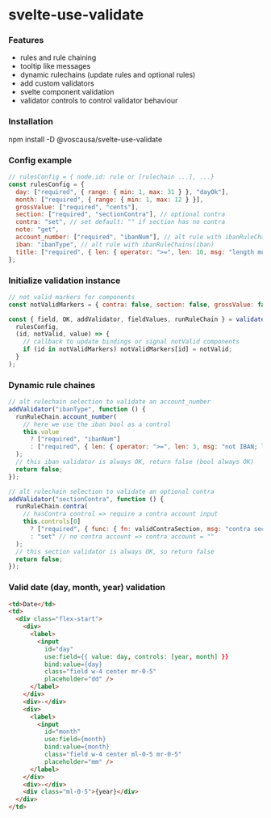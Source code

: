 # svelte-use-validate

### Features
* rules and rule chaining
* tooltip like messages
* dynamic rulechains (update rules and optional rules)
* add custom validators
* svelte component validation
* validator controls to control validator behaviour

### Installation
npm install -D @voscausa/svelte-use-validate

### Config example

```js
// rulesConfig = { node.id: rule or [rulechain ...], ...}
const rulesConfig = {
  day: ["required", { range: { min: 1, max: 31 } }, "dayOk"],
  month: ["required", { range: { min: 1, max: 12 } }],
  grossValue: ["required", "cents"],
  section: ["required", "sectionContra"], // optional contra
  contra: "set", // set default: "" if section has no contra
  note: "get",
  account_number: ["required", "ibanNum"], // alt rule with ibanRuleChains(iban)
  iban: "ibanType", // alt rule with ibanRuleChains(iban)
  title: ["required", { len: { operator: ">=", len: 10, msg: "length must be >= 10" } }],
};
```

### Initialize validation instance

```js
// not valid markers for components
const notValidMarkers = { contra: false, section: false, grossValue: false };

const { field, OK, addValidator, fieldValues, runRuleChain } = validate(
  rulesConfig,
  (id, notValid, value) => {
    // callback to update bindings or signal notValid components
    if (id in notValidMarkers) notValidMarkers[id] = notValid;
  }
);
```

### Dynamic rule chaines

```js
// alt rulechain selection to validate an account_number
addValidator("ibanType", function () {
  runRuleChain.account_number(
    // here we use the iban bool as a control
    this.value
      ? ["required", "ibanNum"]
      : ["required", { len: { operator: ">=", len: 3, msg: "not IBAN; length must be > 3" } }]
  );
  // this iban validator is always OK, return false (bool always OK)
  return false;
});
```

```js
// alt rulechain selection to validate an optional contra
addValidator("sectionContra", function () {
  runRuleChain.contra(
    // hasContra control => require a contra account input
    this.controls[0]
      ? ["required", { func: { fn: validContraSection, msg: "contra section missing" } }]
      : "set" // no contra account => contra account = ""
  );
  // this section validator is always OK, so return false
  return false;
});
```

### Valid date (day, month, year) validation

```html
<td>Date</td>
<td>
  <div class="flex-start">
    <div>
      <label>
        <input
          id="day"
          use:field={{ value: day, controls: [year, month] }}
          bind:value={day}
          class="field w-4 center mr-0-5"
          placeholder="dd" />
      </label>
    </div>
    <div>-</div>
    <div>
      <label>
        <input
          id="month"
          use:field={month}
          bind:value={month}
          class="field w-4 center ml-0-5 mr-0-5"
          placeholder="mm" />
      </label>
    </div>
    <div>-</div>
    <div class="ml-0-5">{year}</div>
  </div>
</td>
```